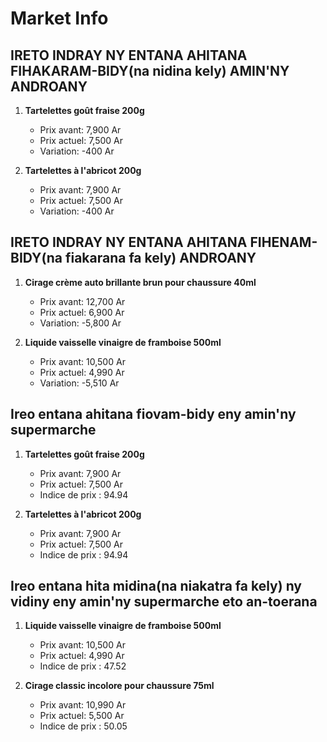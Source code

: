 # Market Info

## IRETO INDRAY NY ENTANA AHITANA FIHAKARAM-BIDY(na nidina kely) AMIN'NY ANDROANY

1. **Tartelettes goût fraise 200g**
   - Prix avant: 7,900 Ar
   - Prix actuel: 7,500 Ar
   - Variation: -400 Ar

2. **Tartelettes à l'abricot 200g**
   - Prix avant: 7,900 Ar
   - Prix actuel: 7,500 Ar
   - Variation: -400 Ar

## IRETO INDRAY NY ENTANA AHITANA FIHENAM-BIDY(na fiakarana fa kely) ANDROANY

1. **Cirage crème auto brillante brun pour chaussure 40ml**
   - Prix avant: 12,700 Ar
   - Prix actuel: 6,900 Ar
   - Variation: -5,800 Ar

2. **Liquide vaisselle vinaigre de framboise 500ml**
   - Prix avant: 10,500 Ar
   - Prix actuel: 4,990 Ar
   - Variation: -5,510 Ar

## Ireo entana ahitana fiovam-bidy eny amin'ny supermarche

1. **Tartelettes goût fraise 200g**
   - Prix avant: 7,900 Ar
   - Prix actuel: 7,500 Ar
   - Indice de prix : 94.94

2. **Tartelettes à l'abricot 200g**
   - Prix avant: 7,900 Ar
   - Prix actuel: 7,500 Ar
   - Indice de prix : 94.94

## Ireo entana hita midina(na niakatra fa kely) ny vidiny eny amin'ny supermarche eto an-toerana

1. **Liquide vaisselle vinaigre de framboise 500ml**
   - Prix avant: 10,500 Ar
   - Prix actuel: 4,990 Ar
   - Indice de prix : 47.52

2. **Cirage classic incolore pour chaussure 75ml**
   - Prix avant: 10,990 Ar
   - Prix actuel: 5,500 Ar
   - Indice de prix : 50.05

